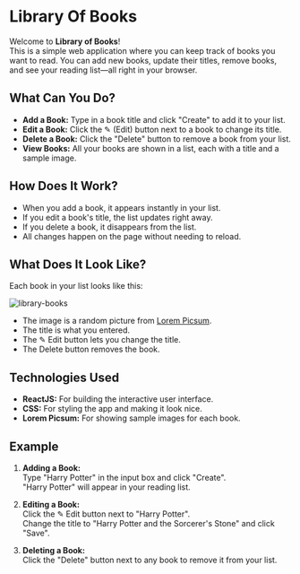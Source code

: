 # Library Of Books

Welcome to **Library of Books**!  
This is a simple web application where you can keep track of books you want to read. You can add new books, update their titles, remove books, and see your reading list—all right in your browser.

## What Can You Do?

- **Add a Book:** Type in a book title and click "Create" to add it to your list.
- **Edit a Book:** Click the ✎ (Edit) button next to a book to change its title.
- **Delete a Book:** Click the "Delete" button to remove a book from your list.
- **View Books:** All your books are shown in a list, each with a title and a sample image.

## How Does It Work?

- When you add a book, it appears instantly in your list.
- If you edit a book's title, the list updates right away.
- If you delete a book, it disappears from the list.
- All changes happen on the page without needing to reload.

## What Does It Look Like?

Each book in your list looks like this:

![library-books](https://github.com/user-attachments/assets/9f39d9b7-d940-4c79-b056-4de571672802)

- The image is a random picture from [Lorem Picsum](https://picsum.photos/).
- The title is what you entered.
- The ✎ Edit button lets you change the title.
- The Delete button removes the book.

## Technologies Used

- **ReactJS:** For building the interactive user interface.
- **CSS:** For styling the app and making it look nice.
- **Lorem Picsum:** For showing sample images for each book.

## Example

1. **Adding a Book:**  
   Type "Harry Potter" in the input box and click "Create".  
   "Harry Potter" will appear in your reading list.

3. **Editing a Book:**  
   Click the ✎ Edit button next to "Harry Potter".  
   Change the title to "Harry Potter and the Sorcerer's Stone" and click "Save".

4. **Deleting a Book:**  
   Click the "Delete" button next to any book to remove it from your list.

